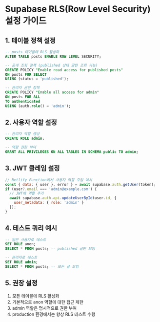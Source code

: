 # Supabase RLS(Row Level Security) 설정 가이드

## 1. 테이블 정책 설정

```sql
-- posts 테이블에 RLS 활성화
ALTER TABLE posts ENABLE ROW LEVEL SECURITY;

-- 공개 조회 정책 (published 상태 글만 조회 가능)
CREATE POLICY "Enable read access for published posts" 
ON posts FOR SELECT
USING (status = 'published');

-- 관리자 권한 정책
CREATE POLICY "Enable all access for admin"
ON posts FOR ALL
TO authenticated
USING (auth.role() = 'admin');
```

## 2. 사용자 역할 설정

```sql
-- 관리자 역할 생성
CREATE ROLE admin;

-- 역할 권한 부여
GRANT ALL PRIVILEGES ON ALL TABLES IN SCHEMA public TO admin;
```

## 3. JWT 클레임 설정

```javascript
// Netlify Function에서 사용자 역할 주입 예시
const { data: { user }, error } = await supabase.auth.getUser(token);
if (user?.email === 'admin@example.com') {
  // JWT에 역할 추가
  await supabase.auth.api.updateUserById(user.id, {
    user_metadata: { role: 'admin' }
  });
}
```

## 4. 테스트 쿼리 예시

```sql
-- 일반 사용자로 테스트
SET ROLE anon;
SELECT * FROM posts; -- published 글만 보임

-- 관리자로 테스트
SET ROLE admin;
SELECT * FROM posts; -- 모든 글 보임
```

## 5. 권장 설정

1. 모든 테이블에 RLS 활성화
2. 기본적으로 anon 역할에 대한 접근 제한
3. admin 역할은 명시적으로 권한 부여
4. production 환경에서는 항상 RLS 테스트 수행
